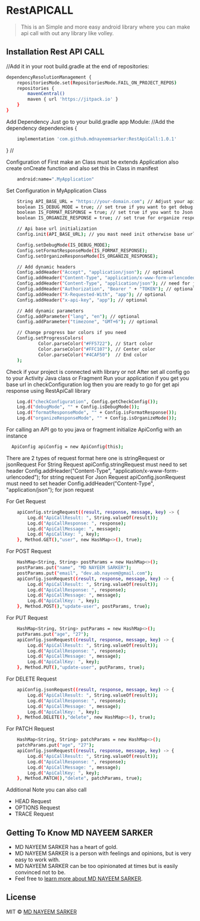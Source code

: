 # RestAPICALL
> This is an Simple and more easy android library where you can make api call with out any library like volley.

## Installation Rest API CALL

//Add it in your root build.gradle at the end of repositories:

```bash
dependencyResolutionManagement {
	repositoriesMode.set(RepositoriesMode.FAIL_ON_PROJECT_REPOS)
	repositories {
		mavenCentral()
		maven { url 'https://jitpack.io' }
	}
}
```

Add Dependency Just go to your build.gradle app Module:
//Add the dependency
dependencies {
```bash
	implementation 'com.github.mdnayeemsarker:RestApiCall:1.0.1'
```
}
//

Configuration of First make an Class must be extends Application also create onCreate function and also set this in Class in manifest
```bash
    android:name=".MyApplication"
```
Set Configuration in MyApplication Class
```bash
    String API_BASE_URL = "https://your-domain.com"; // Adjust your api base url
    boolean IS_DEBUG_MODE = true; // set true if you want to get debug log
    boolean IS_FORMAT_RESPONSE = true; // set true if you want to Json Formated response see more for formated response example
    boolean IS_ORGANIZE_RESPONSE = true; // set true for organize response see more for organize response example

    // Api base url initialization
    Config.init(API_BASE_URL); // you mast need init otherwise base url not connected with library

    Config.setDebugMode(IS_DEBUG_MODE);
    Config.setFormatResponseMode(IS_FORMAT_RESPONSE);
    Config.setOrganizeResponseMode(IS_ORGANIZE_RESPONSE);

    // Add dynamic headers
    Config.addHeader("Accept", "application/json"); // optional
    Config.addHeader("Content-Type", "application/x-www-form-urlencoded"); // need for string request
    Config.addHeader("Content-Type", "application/json"); // need for json request
    Config.addHeader("Authorization", "Bearer " + "TOKEN"); // optional
    Config.addHeader("X-Requested-With", "app"); // optional
    Config.addHeader("x-api-key", "app"); // optional

    // Add dynamic parameters
    Config.addParameter("lang", "en"); // optional
    Config.addParameter("timezone", "GMT+6"); // optional

    // Change progress bar colors if you need
    Config.setProgressColors(
            Color.parseColor("#FF5722"), // Start color
            Color.parseColor("#FFC107"), // Center color
            Color.parseColor("#4CAF50")  // End color
    );
```

Check if your project is connected with library or not
After set all config go to your Activity Java class or Fragment Run your application if you get you base url in checkConfiguration log then you are ready to go for get api response using RestApiCall library
```bash
    Log.d("checkConfiguration", Config.getCheckConfig());
    Log.d("debugMode", "" + Config.isDebugMode());
    Log.d("formatResponseMode", "" + Config.isFormatResponse());
    Log.d("organizeResponseMode", "" + Config.isOrganizeMode());
```

For calling an API go to you java or fragment initialize ApiConfig with an instance 
```bash
  ApiConfig apiConfig = new ApiConfig(this);
```

There are 2 types of request format here one is stringRequest or jsonRequest
For String Request apiConfig.stringRequest must need to set header Config.addHeader("Content-Type", "application/x-www-form-urlencoded"); for string request
For Json Request apiConfig.jsonRequest must need to set header Config.addHeader("Content-Type", "application/json"); for json request

For Get Request
```bash
    apiConfig.stringRequest((result, response, message, key) -> {
        Log.d("ApiCallResult: ", String.valueOf(result));
        Log.d("ApiCallResponse: ", response);
        Log.d("ApiCallMessage: ", message);
        Log.d("ApiCallKey: ", key);
    }, Method.GET(),"user", new HashMap<>(), true);
```

For POST Request
```bash
    HashMap<String, String> postParams = new HashMap<>();
    postParams.put("name", "MD NAYEEM SARKER");
    postParams.put("email", "dev.ab.nayeem@gmail.com");
    apiConfig.jsonRequest((result, response, message, key) -> {
        Log.d("ApiCallResult: ", String.valueOf(result));
        Log.d("ApiCallResponse: ", response);
        Log.d("ApiCallMessage: ", message);
        Log.d("ApiCallKey: ", key);
    }, Method.POST(),"update-user", postParams, true);
```

For PUT Request
```bash
    HashMap<String, String> putParams = new HashMap<>();
    putParams.put("age", "27");
    apiConfig.jsonRequest((result, response, message, key) -> {
        Log.d("ApiCallResult: ", String.valueOf(result));
        Log.d("ApiCallResponse: ", response);
        Log.d("ApiCallMessage: ", message);
        Log.d("ApiCallKey: ", key);
    }, Method.PUT(),"update-user", putParams, true);
```

For DELETE Request
```bash
    apiConfig.jsonRequest((result, response, message, key) -> {
        Log.d("ApiCallResult: ", String.valueOf(result));
        Log.d("ApiCallResponse: ", response);
        Log.d("ApiCallMessage: ", message);
        Log.d("ApiCallKey: ", key);
    }, Method.DELETE(),"delete", new HashMap<>(), true);
```

For PATCH Request
```bash
    HashMap<String, String> patchParams = new HashMap<>();
    patchParams.put("age", "27");
    apiConfig.jsonRequest((result, response, message, key) -> {
        Log.d("ApiCallResult: ", String.valueOf(result));
        Log.d("ApiCallResponse: ", response);
        Log.d("ApiCallMessage: ", message);
        Log.d("ApiCallKey: ", key);
    }, Method.PATCH(),"delete", patchParams, true);
```

Additional Note you can also call 
* HEAD Request 
* OPTIONS Request 
* TRACE Request 

## Getting To Know MD NAYEEM SARKER

* MD NAYEEM SARKER has a heart of gold.
* MD NAYEEM SARKER is a person with feelings and opinions, but is very easy to work with.
* MD NAYEEM SARKER can be too opinionated at times but is easily convinced not to be.
* Feel free to [learn more about MD NAYEEM SARKER](https://github.com/mdnayeemsarker).

## License

MIT © [MD NAYEEM SARKER](https://github.com/mdnayeemsarker)
